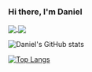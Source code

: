### Hi there, I'm Daniel 

<a href="https://github.com/anuraghazra/github-readme-stats">
  <img align="center" src="https://github-readme-stats.vercel.app/api?username=kingDaniel2004&count_private=true&show_icons=true&theme=onedark" />
</a>
<a href="https://github.com/anuraghazra/convoychat">
  <img align="center" src="https://github-readme-stats.vercel.app/api/top-langs/?username=kingDaniel2004&langs_count=8&theme=onedark" />
</a>

![Daniel's GitHub stats](https://github-readme-stats.vercel.app/api?username=kingDaniel2004&count_private=true&show_icons=true&theme=onedark)

[![Top Langs](https://github-readme-stats.vercel.app/api/top-langs/?username=kingDaniel2004&langs_count=8&theme=onedark)](https://github.com/kingDaniel2004/kingDaniel2004)
